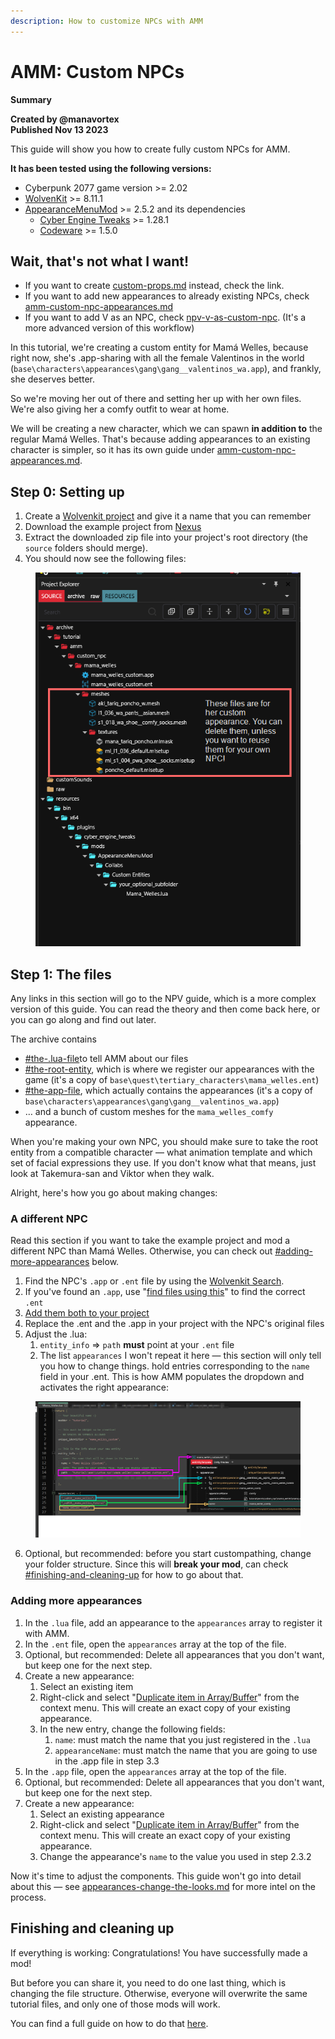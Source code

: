 ```yaml
---
description: How to customize NPCs with AMM
---
```


# AMM: Custom NPCs

**Summary**

**Created by @manavortex**\
**Published Nov 13 2023**

This guide will show you how to create fully custom NPCs for AMM.&#x20;

**It has been tested using the following versions:**

* Cyberpunk 2077 game version >= 2.02
* [WolvenKit](https://github.com/WolvenKit/WolvenKit-nightly-releases/releases) >= 8.11.1
* [AppearanceMenuMod](https://www.nexusmods.com/cyberpunk2077/mods/790) >= 2.5.2 and its dependencies
  * [Cyber Engine Tweaks](https://www.nexusmods.com/cyberpunk2077/mods/107) >= 1.28.1
  * [Codeware](https://www.nexusmods.com/cyberpunk2077/mods/7780) >= 1.5.0

## Wait, that's not what I want!

* If you want to create [custom-props.md](../../everything-else/custom-props.md "mention") instead, check the link.
* If you want to add new appearances to already existing NPCs, check [amm-custom-npc-appearances.md](amm-custom-npc-appearances.md "mention")
* If you want to add V as an NPC, check [npv-v-as-custom-npc](../npv-v-as-custom-npc/ "mention"). (It's a more advanced version of this workflow)

In this tutorial, we're creating a custom entity for Mamá Welles, because right now, she's .app-sharing with all the female Valentinos in the world (`base\characters\appearances\gang\gang__valentinos_wa.app`), and frankly, she deserves better.&#x20;

So we're moving her out of there and setting her up with her own files. We're also giving her a comfy outfit to wear at home.

We will be creating a new character, which we can spawn **in addition to** the regular Mamá Welles. That's because adding appearances to an existing character is simpler, so it has its own guide under [amm-custom-npc-appearances.md](amm-custom-npc-appearances.md "mention").

## Step 0: Setting up

1. Create a [Wolvenkit project](http://127.0.0.1:5000/s/-MP\_ozZVx2gRZUPXkd4r/wolvenkit-app/usage/wolvenkit-projects) and give it a name that you can remember
2. Download the example project from [Nexus](https://www.nexusmods.com/cyberpunk2077/mods/11268/)
3. Extract the downloaded zip file into your project's root directory (the `source` folders should merge).
4. You should now see the following files:

<figure><img src="../../../../.gitbook/assets/custom_npc_files.png" alt=""><figcaption></figcaption></figure>

## Step 1: The files

Any links in this section will go to the NPV guide, which is a more complex version of this guide. You can read the theory and then come back here, or you can go along and find out later.

The archive contains&#x20;

* [#the-.lua-file](../npv-v-as-custom-npc/npv-creating-a-custom-npc.md#the-.lua-file "mention")to tell AMM about our files
* [#the-root-entity](../npv-v-as-custom-npc/npv-creating-a-custom-npc.md#the-root-entity "mention"), which is where we register our appearances with the game (it's a copy of `base\quest\tertiary_characters\mama_welles.ent`)
* [#the-app-file](../npv-v-as-custom-npc/npv-creating-a-custom-npc.md#the-app-file "mention"), which actually contains the appearances (it's a copy of `base\characters\appearances\gang\gang__valentinos_wa.app`)
* … and a bunch of custom meshes for the `mama_welles_comfy` appearance.

When you're making your own NPC, you should make sure to take the root entity from a compatible character — what animation template and which set of facial expressions they use. If you don't know what that means, just look at Takemura-san and Viktor when they walk.

Alright, here's how you go about making changes:

### A different NPC

Read this section if you want to take the example project and mod a different NPC than Mamá Welles. Otherwise, you can check out [#adding-more-appearances](./#adding-more-appearances "mention") below.

1. Find the NPC's `.app` or `.ent` file by using the [Wolvenkit Search](http://127.0.0.1:5000/s/-MP\_ozZVx2gRZUPXkd4r/wolvenkit-app/usage/wolvenkit-search-finding-files).
2. If you've found an `.app`, use "[find files using this](http://127.0.0.1:5000/s/-MP\_ozZVx2gRZUPXkd4r/wolvenkit-app/editor/asset-browser#find-files-using-this)" to find the correct `.ent`
3. [Add them both to your project](http://127.0.0.1:5000/s/-MP\_ozZVx2gRZUPXkd4r/wolvenkit-app/editor/asset-browser#adding-files-to-projects)
4. Replace the .ent and the .app in your project with the NPC's original files
5. Adjust the .lua:&#x20;
   1. `entity_info` => `path` **must** point at your `.ent` file
   2. The list `appearances` I won't repeat it here — this section will only tell you how to change things.  hold entries corresponding to the `name` field in your .ent. This is how AMM populates the dropdown and activates the right appearance:

<figure><img src="../../../../.gitbook/assets/amm_custom_npc_lua_to_ent.png" alt=""><figcaption></figcaption></figure>

6. Optional, but recommended: before you start custompathing, change your folder structure. Since this will **break your mod**, can check [#finishing-and-cleaning-up](./#finishing-and-cleaning-up "mention") for how to go about that.

### Adding more appearances

1. In the `.lua` file, add an appearance to the `appearances` array to register it with AMM.
2. In the `.ent` file, open the `appearances` array at the top of the file.
3. Optional, but recommended: Delete all appearances that you don't want, but keep one for the next step.
4. Create a new appearance:
   1. Select an existing item
   2. Right-click and select "[Duplicate item in Array/Buffer](http://127.0.0.1:5000/s/-MP\_ozZVx2gRZUPXkd4r/wolvenkit-app/editor/file-editor#duplicate-item-in-array-buffer "mention")" from the context menu. This will create an exact copy of your existing appearance.
   3. In the new entry, change the following fields:
      1. `name`: must match the name that you just registered in the `.lua`
      2. `appearanceName`: must match the name that you are going to use in the .app file in step 3.3
5. In the `.app` file, open the `appearances` array at the top of the file.&#x20;
6. Optional, but recommended: Delete all appearances that you don't want, but keep one for the next step.
7. Create a new appearance:
   1. Select an existing appearance
   2. Right-click and select "[Duplicate item in Array/Buffer](http://127.0.0.1:5000/s/-MP\_ozZVx2gRZUPXkd4r/wolvenkit-app/editor/file-editor#duplicate-item-in-array-buffer "mention")" from the context menu. This will create an exact copy of your existing appearance.
   3. Change the appearance's `name` to the value you used in step 2.3.2

Now it's time to adjust the components. This guide won't go into detail about this — see [appearances-change-the-looks.md](../appearances-change-the-looks.md "mention") for more intel on the process.

## Finishing and cleaning up

If everything is working: Congratulations! You have successfully made a mod!

But before you can share it, you need to do one last thing, which is changing the file structure. Otherwise, everyone will overwrite the same tutorial files, and only one of those mods will work.

You can find a full guide on how to do that [here](../../everything-else/moving-and-renaming-in-existing-projects.md).

